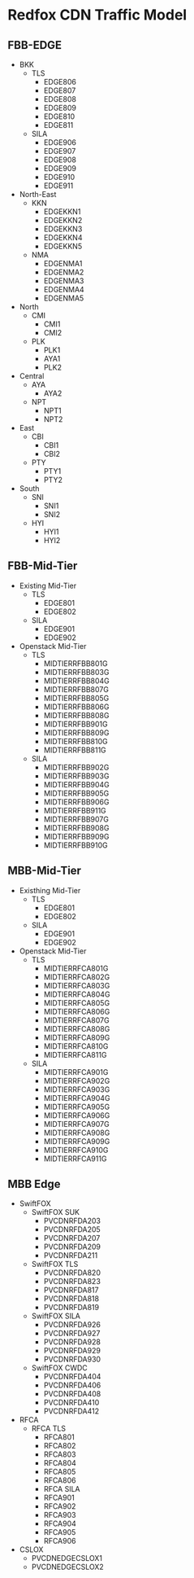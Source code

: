 # Redfox CDN Traffic Model

## FBB-EDGE

- BKK
  - TLS
    - EDGE806
    - EDGE807
    - EDGE808
    - EDGE809
    - EDGE810
    - EDGE811
  - SILA
    - EDGE906
    - EDGE907
    - EDGE908
    - EDGE909
    - EDGE910
    - EDGE911
- North-East
  - KKN
    - EDGEKKN1
    - EDGEKKN2
    - EDGEKKN3
    - EDGEKKN4
    - EDGEKKN5
  - NMA
    - EDGENMA1
    - EDGENMA2
    - EDGENMA3
    - EDGENMA4
    - EDGENMA5
- North
  - CMI
    - CMI1
    - CMI2
  - PLK
    - PLK1
    - AYA1
    - PLK2
- Central
  - AYA
    - AYA2
  - NPT
    - NPT1
    - NPT2
- East
  - CBI
    - CBI1
    - CBI2
  - PTY
    - PTY1
    - PTY2
- South
  - SNI
    - SNI1
    - SNI2
  - HYI
    - HYI1
    - HYI2

## FBB-Mid-Tier

- Existing Mid-Tier
  - TLS
    - EDGE801
    - EDGE802
  - SILA
    - EDGE901
    - EDGE902
- Openstack Mid-Tier
  - TLS
    - MIDTIERRFBB801G
    - MIDTIERRFBB803G
    - MIDTIERRFBB804G
    - MIDTIERRFBB807G
    - MIDTIERRFBB805G
    - MIDTIERRFBB806G
    - MIDTIERRFBB808G
    - MIDTIERRFBB901G
    - MIDTIERRFBB809G
    - MIDTIERRFBB810G
    - MIDTIERRFBB811G
  - SILA
    - MIDTIERRFBB902G
    - MIDTIERRFBB903G
    - MIDTIERRFBB904G
    - MIDTIERRFBB905G
    - MIDTIERRFBB906G
    - MIDTIERRFBB911G
    - MIDTIERRFBB907G
    - MIDTIERRFBB908G
    - MIDTIERRFBB909G
    - MIDTIERRFBB910G

## MBB-Mid-Tier

- Existhing Mid-Tier
  - TLS
    - EDGE801
    - EDGE802
  - SILA
    - EDGE901
    - EDGE902
- Openstack Mid-Tier
  - TLS
    - MIDTIERRFCA801G
    - MIDTIERRFCA802G
    - MIDTIERRFCA803G
    - MIDTIERRFCA804G
    - MIDTIERRFCA805G
    - MIDTIERRFCA806G
    - MIDTIERRFCA807G
    - MIDTIERRFCA808G
    - MIDTIERRFCA809G
    - MIDTIERRFCA810G
    - MIDTIERRFCA811G
  - SILA
    - MIDTIERRFCA901G
    - MIDTIERRFCA902G
    - MIDTIERRFCA903G
    - MIDTIERRFCA904G
    - MIDTIERRFCA905G
    - MIDTIERRFCA906G
    - MIDTIERRFCA907G
    - MIDTIERRFCA908G
    - MIDTIERRFCA909G
    - MIDTIERRFCA910G
    - MIDTIERRFCA911G

## MBB Edge

- SwiftFOX
  - SwiftFOX SUK
    - PVCDNRFDA203
    - PVCDNRFDA205
    - PVCDNRFDA207
    - PVCDNRFDA209
    - PVCDNRFDA211
  - SwiftFOX TLS
    - PVCDNRFDA820
    - PVCDNRFDA823
    - PVCDNRFDA817
    - PVCDNRFDA818
    - PVCDNRFDA819
  - SwiftFOX SILA
    - PVCDNRFDA926
    - PVCDNRFDA927
    - PVCDNRFDA928
    - PVCDNRFDA929
    - PVCDNRFDA930
  - SwiftFOX CWDC
    - PVCDNRFDA404
    - PVCDNRFDA406
    - PVCDNRFDA408
    - PVCDNRFDA410
    - PVCDNRFDA412
- RFCA
  - RFCA TLS
    - RFCA801
    - RFCA802
    - RFCA803
    - RFCA804
    - RFCA805
    - RFCA806
    - RFCA SILA
    - RFCA901
    - RFCA902
    - RFCA903
    - RFCA904
    - RFCA905
    - RFCA906
- CSLOX
  - PVCDNEDGECSLOX1
  - PVCDNEDGECSLOX2
